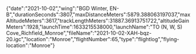 {"date":"2021-10-02","wing":"BGD Winter, EN-B","durationSeconds":3807,"maxDistanceMeters":5879.388063197037,"maxAltitudeMeters":3617,"trackLengthMeters":31887.36913751722,"altitudeGainMeters":1928,"launchTime":1633215538000,"launchName":"TO (N, W, S) Cove_Richfield_Monroe","fileName":"2021-10-02-XAH-bqz-20.igc","location":"Monroe","flightNumber":65,"type":"flightlog","flying-location":"Monroe"}
